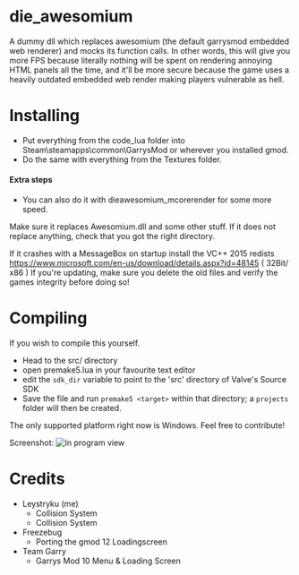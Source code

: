 # die_awesomium
A dummy dll which replaces awesomium (the default garrysmod embedded web renderer) and mocks its function calls. In other words, this will give you more FPS because literally nothing will be spent on rendering annoying HTML panels all the time, and it'll be more secure because the game uses a heavily outdated embedded web render making players vulnerable as hell.


# Installing
- Put everything from the code_lua folder into Steam\steamapps\common\GarrysMod or wherever you installed gmod.
- Do the same with everything from the Textures folder.

#### Extra steps
- You can also do it with dieawesomium_mcorerender for some more speed.


Make sure it replaces Awesomium.dll and some other stuff. If it does not replace anything, check that you got the right directory.

If it crashes with a MessageBox on startup install the VC++ 2015 redists https://www.microsoft.com/en-us/download/details.aspx?id=48145 ( 32Bit/ x86 )
If you're updating, make sure you delete the old files and verify the games integrity before doing so!


# Compiling
If you wish to compile this yourself.
- Head to the src/ directory
- open premake5.lua in your favourite text editor
- edit the `sdk_dir` variable to point to the 'src' directory of Valve's Source SDK
- Save the file and run `premake5 <target>` within that directory; a `projects` folder will then be created.

The only supported platform right now is Windows. Feel free to contribute!

Screenshot:
![In program view](http://i.imgur.com/C3O2Yjp.jpg)



# Credits
- Leystryku (me)
	* Collision System
  * Collision System
- Freezebug
  * Porting the gmod 12 Loadingscreen
- Team Garry
  * Garrys Mod 10 Menu & Loading Screen
